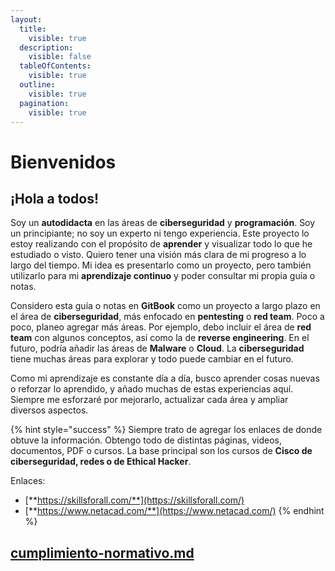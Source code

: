 ```yaml
---
layout:
  title:
    visible: true
  description:
    visible: false
  tableOfContents:
    visible: true
  outline:
    visible: true
  pagination:
    visible: true
---
```


# Bienvenidos

## ¡Hola a todos!

Soy un **autodidacta** en las áreas de **ciberseguridad** y **programación**. Soy un principiante; no soy un experto ni tengo experiencia. Este proyecto lo estoy realizando con el propósito de **aprender** y visualizar todo lo que he estudiado o visto. Quiero tener una visión más clara de mi progreso a lo largo del tiempo. Mi idea es presentarlo como un proyecto, pero también utilizarlo para mi **aprendizaje continuo** y poder consultar mi propia guía o notas.

Considero esta guía o notas en **GitBook** como un proyecto a largo plazo en el área de **ciberseguridad**, más enfocado en **pentesting** o **red team**. Poco a poco, planeo agregar más áreas. Por ejemplo, debo incluir el área de **red team** con algunos conceptos, así como la de **reverse engineering**. En el futuro, podría añadir las áreas de **Malware** o **Cloud**. La **ciberseguridad** tiene muchas áreas para explorar y todo puede cambiar en el futuro.

Como mi aprendizaje es constante día a día, busco aprender cosas nuevas o reforzar lo aprendido, y añado muchas de estas experiencias aquí. Siempre me esforzaré por mejorarlo, actualizar cada área y ampliar diversos aspectos.

{% hint style="success" %}
Siempre trato de agregar los enlaces de donde obtuve la información. Obtengo todo de distintas páginas, videos, documentos, PDF o cursos. La base principal son los cursos de **Cisco de ciberseguridad, redes o de Ethical Hacker**.

Enlaces:

* [**https://skillsforall.com/**](https://skillsforall.com/)
* [**https://www.netacad.com/**](https://www.netacad.com/)
{% endhint %}

## [cumplimiento-normativo.md](ethical-hacker/ethical-hacker/cumplimiento-normativo.md "mention")
